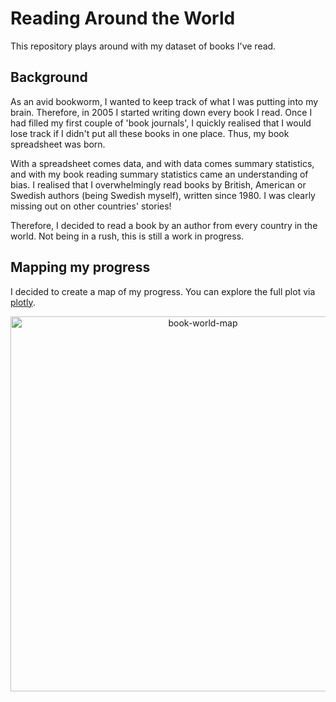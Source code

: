# Reading Around the World

This repository plays around with my dataset of books I've read. 

## Background
As an avid bookworm, I wanted to keep track of what I was putting into my brain. Therefore, in 2005 I started writing down every book I read. Once I had filled my first couple of 'book journals', I quickly realised that I would lose track if I didn't put all these books in one place. Thus, my book spreadsheet was born.

With a spreadsheet comes data, and with data comes summary statistics, and with my book reading summary statistics came an understanding of bias. I realised that I overwhelmingly read books by British, American or Swedish authors (being Swedish myself), written since 1980. I was clearly missing out on other countries' stories! 

Therefore, I decided to read a book by an author from every country in the world. Not being in a rush, this is still a work in progress. 

## Mapping my progress

I decided to create a map of my progress. You can explore the full plot via [plotly](https://plot.ly/~cisven/2/number-of-books-read-per-country/ "My book world map on plotly").

<div>
    <a href="https://plot.ly/~cisven/2/?share_key=SOx1qXzkLDyu5arQqcFlwr" target="_blank" title="My map of reading around the world!" style="display: block; text-align: center;"><img src="https://plot.ly/~cisven/2.png?share_key=SOx1qXzkLDyu5arQqcFlwr" alt="book-world-map" style="max-width: 100%;width: 600px;"  width="600" onerror="this.onerror=null;this.src='https://plot.ly/404.png';" /></a>
</div>
